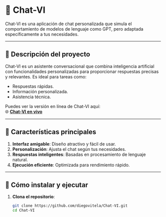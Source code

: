 # 🚀 Chat-VI  
Chat-VI es una aplicación de chat personalizada que simula el comportamiento de modelos de lenguaje como GPT, pero adaptada específicamente a tus necesidades.

---

## 📝 **Descripción del proyecto**  
Chat-VI es un asistente conversacional que combina inteligencia artificial con funcionalidades personalizadas para proporcionar respuestas precisas y relevantes. Es ideal para tareas como:  
- Respuestas rápidas.  
- Información personalizada.  
- Asistencia técnica.  

Puedes ver la versión en línea de Chat-VI aquí:  
🌐 **[Chat-VI en vivo](https://chatvi.netlify.app/)**

---

## 🌟 **Características principales**  
1. **Interfaz amigable**: Diseño atractivo y fácil de usar.  
2. **Personalización**: Ajusta el chat según tus necesidades.  
3. **Respuestas inteligentes**: Basadas en procesamiento de lenguaje natural.  
4. **Ejecución eficiente**: Optimizada para rendimiento rápido.

---

## 🚀 **Cómo instalar y ejecutar**  

1. **Clona el repositorio**:  
   ```bash
   git clone https://github.com/diegovitela/Chat-VI.git
   cd Chat-VI

